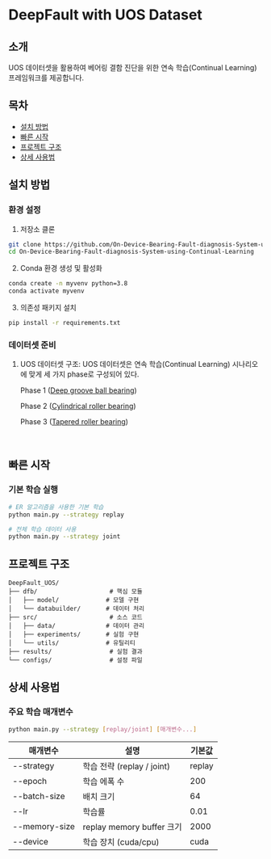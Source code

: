 # DeepFault with UOS Dataset

## 소개
 UOS 데이터셋을 활용하여 베어링 결함 진단을 위한 연속 학습(Continual Learning) 프레임워크를 제공합니다. 

## 목차
- [설치 방법](#설치-방법)
- [빠른 시작](#빠른-시작)
- [프로젝트 구조](#프로젝트-구조)
- [상세 사용법](#상세-사용법)

## 설치 방법

### 환경 설정

1. 저장소 클론
```bash
git clone https://github.com/On-Device-Bearing-Fault-diagnosis-System-using-Continual-Learning.git
cd On-Device-Bearing-Fault-diagnosis-System-using-Continual-Learning
```

2. Conda 환경 생성 및 활성화
```bash
conda create -n myvenv python=3.8
conda activate myvenv
```

3. 의존성 패키지 설치
```bash
pip install -r requirements.txt
```

### 데이터셋 준비

1. UOS 데이터셋 구조:
UOS 데이터셋은 연속 학습(Continual Learning) 시나리오에 맞게 세 가지 phase로 구성되어 있다.

    Phase 1  ([Deep groove ball bearing](https://data.mendeley.com/datasets/53vtnjy6c6/1))

    Phase 2 ([Cylindrical roller bearing](https://data.mendeley.com/datasets/7trwzz77xh/1))

    Phase 3 ([Tapered roller bearing](https://data.mendeley.com/datasets/2cygy6y4rk/1))


 <br/> 

## 빠른 시작

### 기본 학습 실행
```bash
# ER 알고리즘을 사용한 기본 학습
python main.py --strategy replay

# 전체 학습 데이터 사용
python main.py --strategy joint
```


## 프로젝트 구조
```
DeepFault_UOS/
├── dfb/                    # 핵심 모듈
│   ├── model/             # 모델 구현
│   └── databuilder/       # 데이터 처리
├── src/                    # 소스 코드
│   ├── data/              # 데이터 관리
│   ├── experiments/       # 실험 구현
│   └── utils/             # 유틸리티
├── results/                # 실험 결과
└── configs/                # 설정 파일
```

## 상세 사용법

### 주요 학습 매개변수
```bash
python main.py --strategy [replay/joint] [매개변수...]
```

| 매개변수 | 설명 | 기본값 |
|---------|------|--------|
| --strategy | 학습 전략 (replay / joint) | replay |
| --epoch | 학습 에폭 수 | 200 |
| --batch-size | 배치 크기 | 64 |
| --lr | 학습률 | 0.01 |
| --memory-size | replay memory buffer 크기 | 2000 |
| --device | 학습 장치 (cuda/cpu) | cuda |



